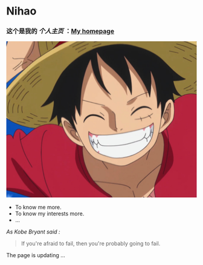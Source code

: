 # Nihao
### 这个是我的 *个人主页* ：[My homepage](https://fchen24.github.io)

![smile^ ^](/images/welcome.jpg)

* To know me more.
* To know my interests more.
* ...

*As Kobe Bryant said :* 
> If you're afraid to fail, 
> then you're probably going to fail.

The page is updating ...
